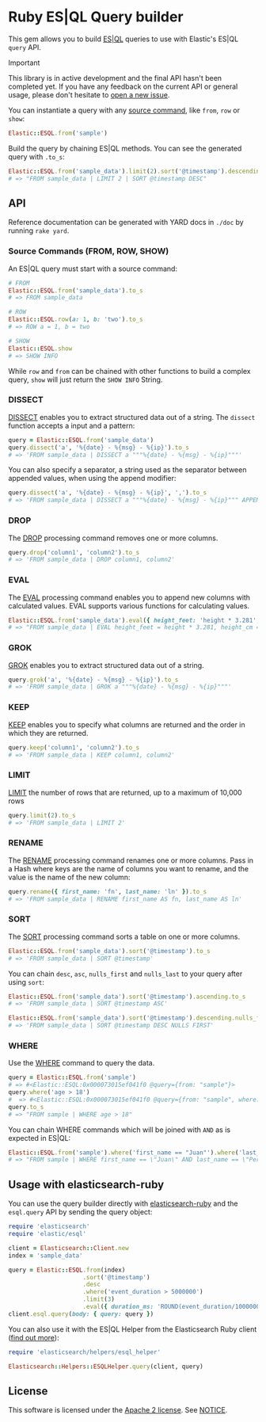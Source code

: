 # Ruby ES|QL Query builder

This gem allows you to build [ES|QL](https://www.elastic.co/docs/explore-analyze/query-filter/languages/esql) queries to use with Elastic's ES|QL `query` API.

> [!IMPORTANT]
> This library is in active development and the final API hasn't been completed yet. If you have any feedback on the current API or general usage, please don't hesitate to [open a new issue](https://github.com/elastic/esql-ruby/issues).

You can instantiate a query with any [source command](https://www.elastic.co/docs/reference/query-languages/esql/esql-commands#esql-source-commands), like `from`, `row` or `show`:

```ruby
Elastic::ESQL.from('sample')
```

Build the query by chaining ES|QL methods. You can see the generated query with `.to_s`:

```ruby
Elastic::ESQL.from('sample_data').limit(2).sort('@timestamp').descending.to_s
# => "FROM sample_data | LIMIT 2 | SORT @timestamp DESC"
```

## API

Reference documentation can be generated with YARD docs in `./doc` by running `rake yard`.

### Source Commands (FROM, ROW, SHOW)

An ES|QL query must start with a source command:

```ruby
# FROM
Elastic::ESQL.from('sample_data').to_s
# => FROM sample_data

# ROW
Elastic::ESQL.row(a: 1, b: 'two').to_s
# => ROW a = 1, b = two

# SHOW
Elastic::ESQL.show
# => SHOW INFO
```

While `row` and `from` can be chained with other functions to build a complex query, `show` will just return the `SHOW INFO` String.

### DISSECT

[DISSECT](https://www.elastic.co/docs/reference/query-languages/esql/esql-process-data-with-dissect-grok ) enables you to extract structured data out of a string. The `dissect` function accepts a input and a pattern:

```ruby
query = Elastic::ESQL.from('sample_data')
query.dissect('a', '%{date} - %{msg} - %{ip}').to_s
# => 'FROM sample_data | DISSECT a """%{date} - %{msg} - %{ip}"""'
```

You can also specify a separator, a string used as the separator between appended values, when using the append modifier:

```ruby
query.dissect('a', '%{date} - %{msg} - %{ip}', ',').to_s
# => 'FROM sample_data | DISSECT a """%{date} - %{msg} - %{ip}""" APPEND_SEPARATOR=","'
```

### DROP

The [DROP](https://www.elastic.co/docs/reference/query-languages/esql/commands/processing-commands#esql-drop) processing command removes one or more columns.

```ruby
query.drop('column1', 'column2').to_s
# => 'FROM sample_data | DROP column1, column2'
```

### EVAL

The [EVAL](https://www.elastic.co/docs/reference/query-languages/esql/commands/processing-commands#esql-eval) processing command enables you to append new columns with calculated values. EVAL supports various functions for calculating values.

```ruby
Elastic::ESQL.from('sample_data').eval({ height_feet: 'height * 3.281', height_cm: 'height * 100' }).to_s
# => "FROM sample_data | EVAL height_feet = height * 3.281, height_cm = height * 100"
```

### GROK

[GROK](https://www.elastic.co/docs/reference/query-languages/esql/esql-process-data-with-dissect-grok) enables you to extract structured data out of a string.

```ruby
query.grok('a', '%{date} - %{msg} - %{ip}').to_s
# => 'FROM sample_data | GROK a """%{date} - %{msg} - %{ip}"""'
```

### KEEP

[KEEP](https://www.elastic.co/docs/reference/query-languages/esql/commands/processing-commands#esql-keep) enables you to specify what columns are returned and the order in which they are returned.

```ruby
query.keep('column1', 'column2').to_s
# => 'FROM sample_data | KEEP column1, column2'
```

### LIMIT

[LIMIT](https://www.elastic.co/docs/reference/query-languages/esql/commands/processing-commands#esql-limit) the number of rows that are returned, up to a maximum of 10,000 rows

```ruby
query.limit(2).to_s
# => 'FROM sample_data | LIMIT 2'
```

### RENAME

The [RENAME](https://www.elastic.co/docs/reference/query-languages/esql/commands/processing-commands#esql-rename) processing command renames one or more columns. Pass in a Hash where keys are the name of columns you want to rename, and the value is the name of the new column:

```ruby
query.rename({ first_name: 'fn', last_name: 'ln' }).to_s
# => 'FROM sample_data | RENAME first_name AS fn, last_name AS ln'
```

### SORT
The [SORT](https://www.elastic.co/docs/reference/query-languages/esql/commands/processing-commands#esql-sort) processing command sorts a table on one or more columns.

```ruby
Elastic::ESQL.from('sample_data').sort('@timestamp').to_s
# => 'FROM sample_data | SORT @timestamp'
```

You can chain `desc`, `asc`, `nulls_first` and `nulls_last` to your query after using `sort`:

```ruby
Elastic::ESQL.from('sample_data').sort('@timestamp').ascending.to_s
# => 'FROM sample_data | SORT @timestamp ASC'

Elastic::ESQL.from('sample_data').sort('@timestamp').descending.nulls_first.to_s
# => 'FROM sample_data | SORT @timestamp DESC NULLS FIRST'
```

### WHERE

Use the [WHERE](https://www.elastic.co/docs/reference/query-languages/esql/commands/processing-commands#esql-where) command to query the data.

```ruby
query = Elastic::ESQL.from('sample')
# => #<Elastic::ESQL:0x000073015ef041f0 @query={from: "sample"}>
query.where('age > 18')
#  => #<Elastic::ESQL:0x000073015ef041f0 @query={from: "sample", where: "age > 18"}>
query.to_s
# => "FROM sample | WHERE age > 18"
```

You can chain WHERE commands which will be joined with `AND` as is expected in ES|QL:
```ruby
Elastic::ESQL.from('sample').where('first_name == "Juan"').where('last_name == "Perez"').where('age > 18').query
# => "FROM sample | WHERE first_name == \"Juan\" AND last_name == \"Perez\" AND age > 18"
```

## Usage with elasticsearch-ruby

You can use the query builder directly with [elasticsearch-ruby](https://github.com/elastic/elasticsearch-ruby) and the `esql.query` API by sending the query object:

```ruby
require 'elasticsearch'
require 'elastic/esql'

client = Elasticsearch::Client.new
index = 'sample_data'

query = Elastic::ESQL.from(index)
                     .sort('@timestamp')
                     .desc
                     .where('event_duration > 5000000')
                     .limit(3)
                     .eval({ duration_ms: 'ROUND(event_duration/1000000.0, 1)' })
client.esql.query(body: { query: query })
```

You can also use it with the ES|QL Helper from the Elasticsearch Ruby client ([find out more](https://www.elastic.co/search-labs/blog/esql-ruby-helper-elasticsearch)):

```ruby
require 'elasticsearch/helpers/esql_helper'

Elasticsearch::Helpers::ESQLHelper.query(client, query)
```

## License

This software is licensed under the [Apache 2 license](./LICENSE). See [NOTICE](./NOTICE).
